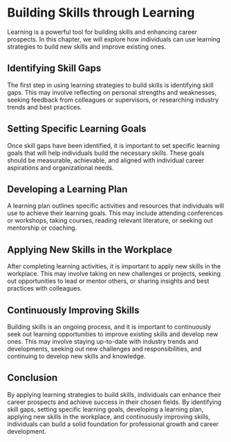 Building Skills through Learning
================================================================================================

Learning is a powerful tool for building skills and enhancing career prospects. In this chapter, we will explore how individuals can use learning strategies to build new skills and improve existing ones.

Identifying Skill Gaps
----------------------

The first step in using learning strategies to build skills is identifying skill gaps. This may involve reflecting on personal strengths and weaknesses, seeking feedback from colleagues or supervisors, or researching industry trends and best practices.

Setting Specific Learning Goals
-------------------------------

Once skill gaps have been identified, it is important to set specific learning goals that will help individuals build the necessary skills. These goals should be measurable, achievable, and aligned with individual career aspirations and organizational needs.

Developing a Learning Plan
--------------------------

A learning plan outlines specific activities and resources that individuals will use to achieve their learning goals. This may include attending conferences or workshops, taking courses, reading relevant literature, or seeking out mentorship or coaching.

Applying New Skills in the Workplace
------------------------------------

After completing learning activities, it is important to apply new skills in the workplace. This may involve taking on new challenges or projects, seeking out opportunities to lead or mentor others, or sharing insights and best practices with colleagues.

Continuously Improving Skills
-----------------------------

Building skills is an ongoing process, and it is important to continuously seek out learning opportunities to improve existing skills and develop new ones. This may involve staying up-to-date with industry trends and developments, seeking out new challenges and responsibilities, and continuing to develop new skills and knowledge.

Conclusion
----------

By applying learning strategies to build skills, individuals can enhance their career prospects and achieve success in their chosen fields. By identifying skill gaps, setting specific learning goals, developing a learning plan, applying new skills in the workplace, and continuously improving skills, individuals can build a solid foundation for professional growth and career development.

